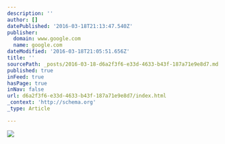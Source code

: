 ```yaml
---
description: ''
author: []
datePublished: '2016-03-18T21:13:47.540Z'
publisher:
  domain: www.google.com
  name: google.com
dateModified: '2016-03-18T21:05:51.656Z'
title: ''
sourcePath: _posts/2016-03-18-d6a2f3f6-e33d-4633-b43f-187a71e9e8d7.md
published: true
inFeed: true
hasPage: true
inNav: false
url: d6a2f3f6-e33d-4633-b43f-187a71e9e8d7/index.html
_context: 'http://schema.org'
_type: Article

---
```

![](http://www.bpnews.net/images/IMG2013122111HI.jpg?width=800)
